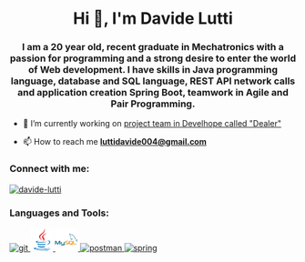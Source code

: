 <h1 align="center">Hi 👋, I'm Davide Lutti</h1>
<h3 align="center">I am a 20 year old, recent graduate in Mechatronics with a passion for programming and a strong desire to enter the world of Web development. I have skills in Java programming language, database and SQL language, REST API network calls and application creation Spring Boot, teamwork in Agile and Pair Programming.</h3>

- 🔭 I’m currently working on [project team in Develhope called "Dealer"](https://github.com/develhope/Java22-Team2-Dealer)

- 📫 How to reach me **luttidavide004@gmail.com**

<h3 align="left">Connect with me:</h3>
<p align="left">
<a href="https://linkedin.com/in/davide-lutti" target="blank"><img align="center" src="https://raw.githubusercontent.com/rahuldkjain/github-profile-readme-generator/master/src/images/icons/Social/linked-in-alt.svg" alt="davide-lutti" height="30" width="40" /></a>
</p>

<h3 align="left">Languages and Tools:</h3>
<p align="left"> <a href="https://git-scm.com/" target="_blank" rel="noreferrer"> <img src="https://www.vectorlogo.zone/logos/git-scm/git-scm-icon.svg" alt="git" width="40" height="40"/> </a> <a href="https://www.java.com" target="_blank" rel="noreferrer"> <img src="https://raw.githubusercontent.com/devicons/devicon/master/icons/java/java-original.svg" alt="java" width="40" height="40"/> </a> <a href="https://www.mysql.com/" target="_blank" rel="noreferrer"> <img src="https://raw.githubusercontent.com/devicons/devicon/master/icons/mysql/mysql-original-wordmark.svg" alt="mysql" width="40" height="40"/> </a> <a href="https://postman.com" target="_blank" rel="noreferrer"> <img src="https://www.vectorlogo.zone/logos/getpostman/getpostman-icon.svg" alt="postman" width="40" height="40"/> </a> <a href="https://spring.io/" target="_blank" rel="noreferrer"> <img src="https://www.vectorlogo.zone/logos/springio/springio-icon.svg" alt="spring" width="40" height="40"/> </a> </p>
